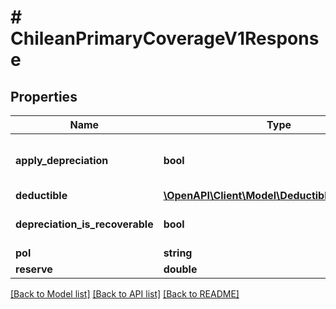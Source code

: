 # # ChileanPrimaryCoverageV1Response

## Properties

Name | Type | Description | Notes
------------ | ------------- | ------------- | -------------
**apply_depreciation** | **bool** | Does coverage apply depreciation | [optional]
**deductible** | [**\OpenAPI\Client\Model\DeductibleV1Response**](DeductibleV1Response.md) |  | [optional]
**depreciation_is_recoverable** | **bool** | Is depreciation recoverable | [optional]
**pol** | **string** | The POL | [optional]
**reserve** | **double** | The reserve | [optional]

[[Back to Model list]](../../README.md#models) [[Back to API list]](../../README.md#endpoints) [[Back to README]](../../README.md)

